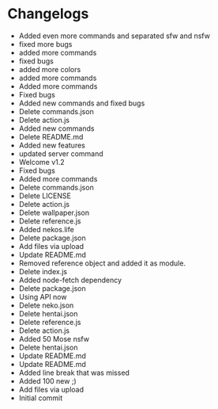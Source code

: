 # Changelogs
  
- Added even more commands and separated sfw and nsfw
- fixed more bugs
- added more commands
- fixed bugs
- added more colors
- added more commands
- Added more commands
- Fixed bugs
- Added new commands and fixed bugs
- Delete commands.json
- Delete action.js
- Added new commands
- Delete README.md
- Added new features
- updated server command
- Welcome v1.2
- Fixed bugs
- Added more commands
- Delete commands.json
- Delete LICENSE
- Delete action.js
- Delete wallpaper.json
- Delete reference.js
- Added nekos.life
- Delete package.json
- Add files via upload
- Update README.md
- Removed reference object and added it as module.
- Delete index.js
- Added node-fetch dependency
- Delete package.json
- Using API now
- Delete neko.json
- Delete hentai.json
- Delete reference.js
- Delete action.js
- Added 50 Mose nsfw
- Delete hentai.json
- Update README.md
- Update README.md
- Added line break that was missed
- Added 100 new ;)
- Add files via upload
- Initial commit
  